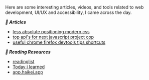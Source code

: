 

Here are some interesting articles, videos, and tools related to web development, UI/UX and accessibility, I came across the day.

***📃 Articles***


- [less absolute positioning modern css](https://ishadeed.com/article/less-absolute-positioning-modern-css/)
- [top api's for next javascript project cop](https://dev.to/suprabhasupi/top-api-s-for-next-javascript-project-cop)
- [useful chrome firefox devtools tips shortcuts](https://www.smashingmagazine.com/2021/02/useful-chrome-firefox-devtools-tips-shortcuts/)

***📖 Reading Resources***

- [readinglist](https://www.matuzo.at/readinglist/)
- [Today i learned](https://www.stefanjudis.com/today-i-learned/)
- [app.haikei.app](https://app.haikei.app/)
